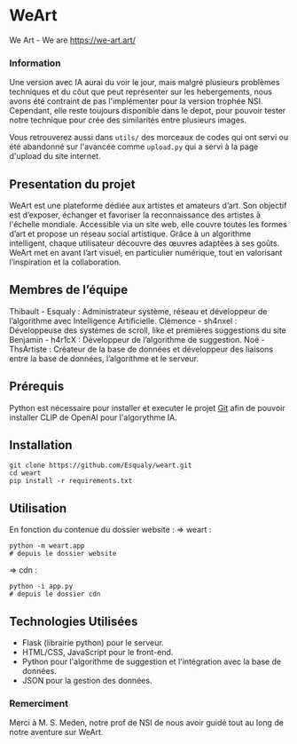 # WeArt
We Art - We are
https://we-art.art/

### Information 
Une version avec IA aurai du voir le jour, mais malgré plusieurs problèmes techniques et du côut que peut représenter sur les hebergements, nous avons été contraint de pas l'implémenter pour la version trophée NSI. Cependant, elle reste toujours disponible dans le depot, pour pouvoir tester notre technique pour crée des similarités entre plusieurs images. 

Vous retrouverez aussi dans ```utils/``` des morceaux de codes qui ont servi ou été abandonné sur l'avancée comme ```upload.py``` qui a servi à la page d'upload du site internet.

## Presentation du projet
WeArt est une plateforme dédiée aux artistes et amateurs d’art. Son objectif est d’exposer, échanger et favoriser la reconnaissance des artistes à l'échelle mondiale. Accessible via un site web, elle couvre toutes les formes d’art et propose un réseau social artistique. Grâce à un algorithme intelligent, chaque utilisateur découvre des œuvres adaptées à ses goûts. WeArt met en avant l’art visuel, en particulier numérique, tout en valorisant l’inspiration et la collaboration.

## Membres de l’équipe
Thibault - Esqualy : Administrateur système, réseau et développeur de l’algorithme avec Intelligence Artificielle.
Clémence - sh4nxel : Développeuse des systèmes de scroll, like et premières suggestions du site
Benjamin - h4r1cX : Développeur de l’algorithme de suggestion.
Noé - ThsArtiste : Créateur de la base de données et développeur des liaisons entre la base de données, l’algorithme et le serveur.

## Prérequis
Python est nécessaire pour installer et executer le projet
[Git](https://git-scm.com/book/fr/v2/D%C3%A9marrage-rapide-Installation-de-Git) afin de pouvoir installer CLIP de OpenAI pour l'algorythme IA.

## Installation 
```
git clone https://github.com/Esqualy/weart.git
cd weart
pip install -r requirements.txt
```

## Utilisation
En fonction du contenue du dossier website : 
=> weart :
```
python -m weart.app
# depuis le dossier website
```
=> cdn :
```
python -i app.py
# depuis le dossier cdn
```

## Technologies Utilisées
* Flask (librairie python) pour le serveur.
* HTML/CSS, JavaScript pour le front-end.
* Python pour l'algorithme de suggestion et l'intégration avec la base de données.
* JSON pour la gestion des données.

### Remerciment
Merci à M. S. Meden, notre prof de NSI de nous avoir guidé tout au long de notre aventure sur WeArt.
